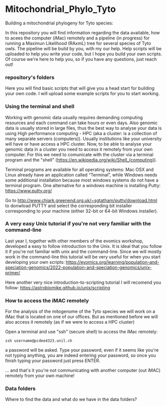 # Mitochondrial_Phylo_Tyto
Building a mitochondrial phylogeny for Tyto species:

In this repository you will find information regarding the data available, how to acees the computer (iMac) remotely and a pipeline (in progress) for running a Maximun Likelihood (RAxmL) tree for several species of Tyto owls. The pipeline will be build by you, with my our help. Help scripts will be uploaded to help you write your code, but I hope you build your own scripts. Of course we're here to help you, so if you have any questions, just reach out!

### repository's folders
Here you will find basic scripts that will give you a head start for building your own code. I will upload some example scripts for you to start working.

### Using the terminal and shell
Working with genomic data usually requires demanding computing resources and each command can take hours or even days. Also genomic data is usually stored in large files, thus the best way to analyse your data is using High performance computing - HPC (aka a cluster: is a collection of many separate servers (computers)). Usually institutions like your university will have or have access a HPC cluster. Now, to be able to analyse your genomic data in a cluster you need to access it remotely from your own computer. For this we need to comunicate with the cluster via a terminal program and the "shell" (https://en.wikipedia.org/wiki/Shell_(computing)).

Terminal programs are available for all operating systems: Mac OSX and Linux already have an application called “Terminal”, while Windows needs some additional installation because most windows systems do not have a terminal program. One alternative for a windows machine is installing Putty: https://www.putty.org/

Go to http://www.chiark.greenend.org.uk/~sgtatham/putty/download.html to donwload PUTTY and select the corresponding bit installer corresponding to your machine (either 32-bit or 64-bit Windows installer). 


### A very easy Unix tutorial if you're not very familiar with the command-line
Last year I, together with other members of the evomics workshop, developed a easy to follow introduction to the Unix. It is ideal that you follow it if you're not familiar with unix and the command-line. Since we will mostly work in the command-line this tutorial will be very useful for when you start developing your own scripts: https://evomics.org/learning/population-and-speciation-genomics/2022-population-and-speciation-genomics/unix-primer/

Here another very nice introduction-to-scripting tutorial I will recomend you follow:
https://astrobiomike.github.io/unix/scripting

### How to access the iMAC remotely
For the analysis of the mitogenome of the Tyto species we will work on a iMac that is located on one of our offices. But as mentioned before we will also access it remotely (as if we were to access a HPC cluster)

Open a terminal and use "ssh" (secure shell) to access the iMac remotely:

`ssh username@pcdee4323.unil.ch`

a password will be asked. Type your password, even if it seems like you're not typing anything, you are indeed entering your password, so once you finish typing your password just press ENTER.

... and that's it you're not communicating with another computer (out iMAC) remotely from your own machine!

### Data folders

Where to find the data and what do we have in the data folders?


### 

